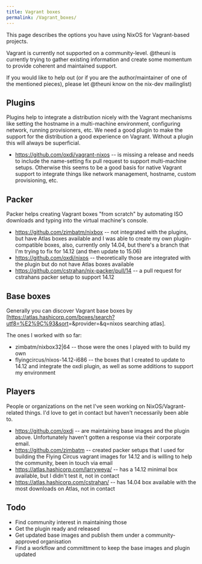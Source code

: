```yaml
---
title: Vagrant boxes
permalink: /Vagrant_boxes/
---
```


This page describes the options you have using NixOS for Vagrant-based projects.

Vagrant is currently not supported on a community-level. @theuni is currently trying to gather existing information and create some momentum to provide coherent and maintained support.

If you would like to help out (or if you are the author/maintainer of one of the mentioned pieces), please let @theuni know on the nix-dev mailinglist)

Plugins
-------

Plugins help to integrate a distribution nicely with the Vagrant mechanisms like setting the hostname in a multi-machine environment, configuring network, running provisioners, etc. We need a good plugin to make the support for the distribution a good experience on Vagrant. Without a plugin this will always be superficial.

-   <https://github.com/oxdi/vagrant-nixos> -- is missing a release and needs to include the name-setting fix pull request to support multi-machine setups. Otherwise this seems to be a good basis for native Vagrant support to integrate things like network management, hostname, custom provisioning, etc.

Packer
------

Packer helps creating Vagrant boxes "from scratch" by automating ISO downloads and typing into the virtual machine's console.

-   <https://github.com/zimbatm/nixbox> -- not integrated with the plugins, but have Atlas boxes available and I was able to create my own plugin-compatible boxes, also, currently only 14.04, but there's a branch that I'm trying to fix for 14.12 (and then update to 15.06)
-   <https://github.com/oxdi/nixos> -- theoretically those are integrated with the plugin but do not have Atlas boxes available
-   <https://github.com/cstrahan/nix-packer/pull/14> -- a pull request for cstrahans packer setup to support 14.12

Base boxes
----------

Generally you can discover Vagrant base boxes by \[<https://atlas.hashicorp.com/boxes/search?utf8=%E2%9C%93&sort>=&provider=&q=nixos searching atlas\].

The ones I worked with so far:

-   zimbatm/nixbox32|64 -- those were the ones I played with to build my own
-   flyingcircus/nixos-14.12-i686 -- the boxes that I created to update to 14.12 and integrate the oxdi plugin, as well as some additions to support my environment

Players
-------

People or organizations on the net I've seen working on NixOS/Vagrant-related things. I'd love to get in contact but haven't necessarily been able to.

-   <https://github.com/oxdi> -- are maintaining base images and the plugin above. Unfortunately haven't gotten a response via their corporate email.
-   <https://github.com/zimbatm> -- created packer setups that I used for building the Flying Circus vagrant images for 14.12 and is willing to help the community, been in touch via email
-   <https://atlas.hashicorp.com/larryweya/> -- has a 14.12 minimal box available, but I didn't test it, not in contact
-   <https://atlas.hashicorp.com/cstrahan/> -- has 14.04 box available with the most downloads on Atlas, not in contact

Todo
----

-   Find community interest in maintaining those
-   Get the plugin ready and released
-   Get updated base images and publish them under a community-approved organisation
-   Find a workflow and committment to keep the base images and plugin updated

